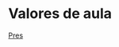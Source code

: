 # Valores de aula
[Pres](https://docs.google.com/presentation/d/e/2PACX-1vSNR2PsHwJRjlWgLu3aIlm1y2kcYjEebxQRyg3lAtz6fSu0BCMLEQgiJCauFxnpL4xqp5HAdR69cGce/pub?start=false&loop=false&delayms=600000)


